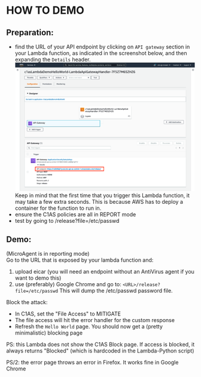 
#   HOW TO DEMO
## Preparation:  
- find the URL of your API endpoint by clicking on `API gateway` section in your Lambda function, as indicated in the screenshot below, and then expanding the `Details` header.  ![apiGateway](images/apiGateway.png)  Keep in mind that the first time that you trigger this Lambda function, it may take a few extra seconds.  This is because AWS has to deploy a container for the function to run in.  
- ensure the C1AS policies are all in REPORT mode
- test by going to <URL>/release?file=/etc/passwd   
  
## Demo:
(MicroAgent is in reporting mode)  
Go to the URL that is exposed by your lambda function and:  
  1. upload eicar  (you will need an endpoint without an AntiVirus agent if you want to demo this)
  2. use (preferably) Google Chrome and go to: `<URL>/release?file=/etc/passwd`  This will dump the /etc/passwd password file.

Block the attack:
  - In C1AS, set the "File Access" to MITIGATE
  - The file access will hit the error handler for the custom response
  - Refresh the `Hello World` page.  You should now get a (pretty minimalistic) blocking page

PS: this Lambda does not show the C1AS Block page.  If access is blocked, it always returns "Blocked" (which is hardcoded in the Lambda-Python script)  

PS/2: the error page throws an error in Firefox.  It works fine in Google Chrome
  

